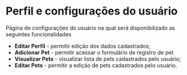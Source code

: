 # Perfil e configurações do usuário

Página de configurações do usuário na qual será disponibilizado as seguintes funcionalidades

* **Editar Perfil** - permitir edição dos dados cadastrados;
* **Adicionar Pet** - permitir acessar o formulário de registro de pet
* **Visualizar Pets** - visualizar lista de pets cadastrados pelo usuário;
* **Editar Pets** - permitir a edição de pets cadastrados pelo usuário. 



